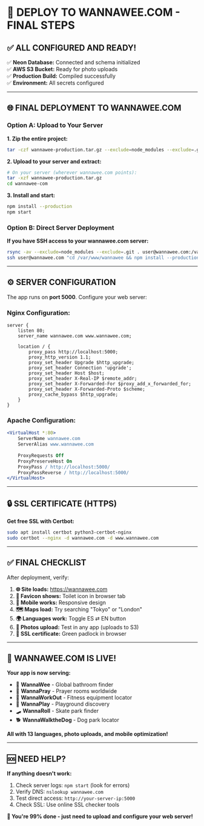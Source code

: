 # 🚀 DEPLOY TO WANNAWEE.COM - FINAL STEPS

## ✅ ALL CONFIGURED AND READY!

✅ **Neon Database:** Connected and schema initialized  
✅ **AWS S3 Bucket:** Ready for photo uploads  
✅ **Production Build:** Compiled successfully  
✅ **Environment:** All secrets configured  

---

## 🌐 **FINAL DEPLOYMENT TO WANNAWEE.COM**

### **Option A: Upload to Your Server**

**1. Zip the entire project:**
```bash
tar -czf wannawee-production.tar.gz --exclude=node_modules --exclude=.git .
```

**2. Upload to your server and extract:**
```bash
# On your server (wherever wannawee.com points):
tar -xzf wannawee-production.tar.gz
cd wannawee-com
```

**3. Install and start:**
```bash
npm install --production
npm start
```

### **Option B: Direct Server Deployment**

**If you have SSH access to your wannawee.com server:**
```bash
rsync -av --exclude=node_modules --exclude=.git . user@wannawee.com:/var/www/wannawee/
ssh user@wannawee.com "cd /var/www/wannawee && npm install --production && npm start"
```

---

## ⚙️ **SERVER CONFIGURATION**

The app runs on **port 5000**. Configure your web server:

### **Nginx Configuration:**
```nginx
server {
    listen 80;
    server_name wannawee.com www.wannawee.com;
    
    location / {
        proxy_pass http://localhost:5000;
        proxy_http_version 1.1;
        proxy_set_header Upgrade $http_upgrade;
        proxy_set_header Connection 'upgrade';
        proxy_set_header Host $host;
        proxy_set_header X-Real-IP $remote_addr;
        proxy_set_header X-Forwarded-For $proxy_add_x_forwarded_for;
        proxy_set_header X-Forwarded-Proto $scheme;
        proxy_cache_bypass $http_upgrade;
    }
}
```

### **Apache Configuration:**
```apache
<VirtualHost *:80>
    ServerName wannawee.com
    ServerAlias www.wannawee.com
    
    ProxyRequests Off
    ProxyPreserveHost On
    ProxyPass / http://localhost:5000/
    ProxyPassReverse / http://localhost:5000/
</VirtualHost>
```

---

## 🔒 **SSL CERTIFICATE (HTTPS)**

**Get free SSL with Certbot:**
```bash
sudo apt install certbot python3-certbot-nginx
sudo certbot --nginx -d wannawee.com -d www.wannawee.com
```

---

## ✅ **FINAL CHECKLIST**

After deployment, verify:

1. **🌐 Site loads:** https://wannawee.com
2. **🚽 Favicon shows:** Toilet icon in browser tab
3. **📱 Mobile works:** Responsive design
4. **🗺️ Maps load:** Try searching "Tokyo" or "London"
5. **🌍 Languages work:** Toggle ES ⇄ EN button
6. **📸 Photos upload:** Test in any app (uploads to S3)
7. **🔐 SSL certificate:** Green padlock in browser

---

## 🎉 **WANNAWEE.COM IS LIVE!**

**Your app is now serving:**
- 🚽 **WannaWee** - Global bathroom finder
- 🙏 **WannaPray** - Prayer rooms worldwide  
- 💪 **WannaWorkOut** - Fitness equipment locator
- 🛝 **WannaPlay** - Playground discovery
- 🛹 **WannaRoll** - Skate park finder
- 🐕 **WannaWalktheDog** - Dog park locator

**All with 13 languages, photo uploads, and mobile optimization!**

---

## 🆘 **NEED HELP?**

**If anything doesn't work:**
1. Check server logs: `npm start` (look for errors)
2. Verify DNS: `nslookup wannawee.com`
3. Test direct access: `http://your-server-ip:5000`
4. Check SSL: Use online SSL checker tools

**🎯 You're 99% done - just need to upload and configure your web server!**